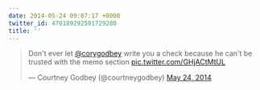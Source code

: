 ```yaml
---
date: 2014-05-24 09:07:17 +0000
twitter_id: 470189292501729280
title: ''
---
```


<blockquote class="twitter-tweet"><p lang="en" dir="ltr">Don&#39;t ever let <a href="https://twitter.com/corygodbey?ref_src=twsrc%5Etfw">@corygodbey</a> write you a check because he can&#39;t be trusted with the memo section <a href="http://t.co/GHjACtMtUL">pic.twitter.com/GHjACtMtUL</a></p>&mdash; Courtney Godbey (@courtneygodbey) <a href="https://twitter.com/courtneygodbey/status/470022445320007680?ref_src=twsrc%5Etfw">May 24, 2014</a></blockquote>
<script async src="https://platform.twitter.com/widgets.js" charset="utf-8"></script>

